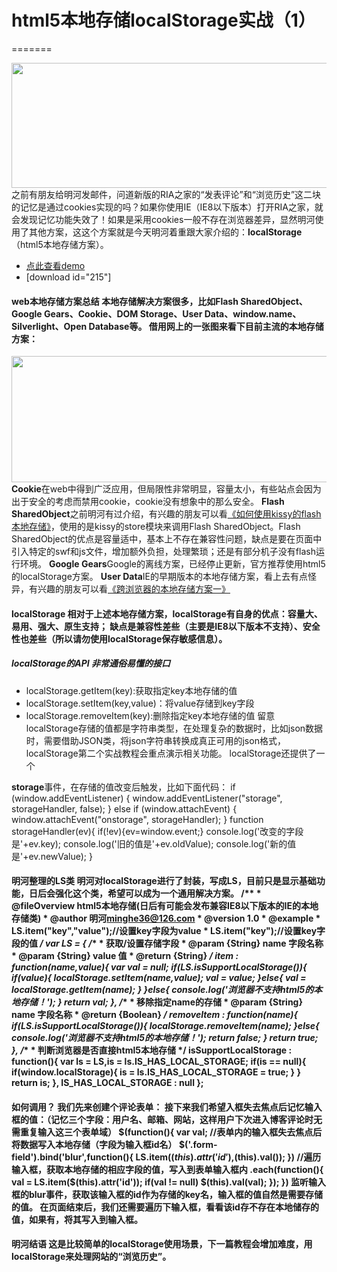 # html5本地存储localStorage实战（1）
=======

<a href="http://www.36ria.com/4247/localstorage" rel="attachment wp-att-4251"><img src="http://www.36ria.com/wp-content/uploads/2011/05/localStorage.png" alt="" title="localStorage" width="680" height="200" class="alignnone size-full wp-image-4251" /></a> 之前有朋友给明河发邮件，问道新版的RIA之家的“发表评论”和“浏览历史”这二块的记忆是通过cookies实现的吗？如果你使用IE（IE8以下版本）打开RIA之家，就会发现记忆功能失效了！如果是采用cookies一般不存在浏览器差异，显然明河使用了其他方案，这这个方案就是今天明河着重跟大家介绍的：**localStorage**（html5本地存储方案）。 <ul class="tow-columns clearfix">
  <li class="l">
    <a href="http://www.36ria.com/demo/html5/localStorage/comment.html" class="btn-view-demo" target="_blank">点此查看demo</a>
  </li>
  <li class="l">
    [download id="215"]
  </li>
</ul>

#### web本地存储方案总结 本地存储解决方案很多，比如Flash SharedObject、Google Gears、Cookie、DOM Storage、User Data、window.name、Silverlight、Open Database等。 借用网上的一张图来看下目前主流的本地存储方案： 

<a href="http://www.36ria.com/4247/attachment/11332182562383641082" rel="attachment wp-att-4248"><img src="http://www.36ria.com/wp-content/uploads/2011/05/11332182562383641082.jpg" alt="" title="本地存储方案" width="600" height="202" class="alignnone size-full wp-image-4248" /></a> **Cookie**在web中得到广泛应用，但局限性非常明显，容量太小，有些站点会因为出于安全的考虑而禁用cookie，cookie没有想象中的那么安全。 **Flash SharedObject**之前明河有过介绍，有兴趣的朋友可以看<a href="http://www.36ria.com/3931" target="_blank">《如何使用kissy的flash本地存储》</a>，使用的是kissy的store模块来调用Flash SharedObject。Flash SharedObject的优点是容量适中，基本上不存在兼容性问题，缺点是要在页面中引入特定的swf和js文件，增加额外负担，处理繁琐；还是有部分机子没有flash运行环境。 **Google Gears**Google的离线方案，已经停止更新，官方推荐使用html5的localStorage方案。 **User Data**IE的早期版本的本地存储方案，看上去有点怪异，有兴趣的朋友可以看<a href="http://www.planabc.net/2008/08/05/userdata_behavior/" target="_blank">《跨浏览器的本地存储方案一》</a> 
#### localStorage 相对于上述本地存储方案，localStorage有自身的优点：容量大、易用、强大、原生支持； 缺点是兼容性差些（主要是IE8以下版本不支持）、安全性也差些（所以请勿使用localStorage保存敏感信息）。 

##### localStorage的API 非常通俗易懂的接口 

*   localStorage.getItem(key):获取指定key本地存储的值
*   localStorage.setItem(key,value)：将value存储到key字段
*   localStorage.removeItem(key):删除指定key本地存储的值 留意localStorage存储的值都是字符串类型，在处理复杂的数据时，比如json数据时，需要借助JSON类，将json字符串转换成真正可用的json格式，localStorage第二个实战教程会重点演示相关功能。 localStorage还提供了一个

**storage**事件，在存储的值改变后触发，比如下面代码： <coolcode lang="javascript"> if (window.addEventListener) { window.addEventListener("storage", storageHandler, false); } else if (window.attachEvent) { window.attachEvent("onstorage", storageHandler); } function storageHandler(ev){ if(!ev){ev=window.event;} console.log('改变的字段是'+ev.key); console.log('旧的值是'+ev.oldValue); console.log('新的值是'+ev.newValue); } </coolcode> 
#### 明河整理的LS类 明河对localStorage进行了封装，写成LS，目前只是显示基础功能，日后会强化这个类，希望可以成为一个通用解决方案。 <coolcode lang="javascript"> /** * @fileOverview html5本地存储(日后有可能会发布兼容IE8以下版本的IE的本地存储类) * @author 明河<minghe36@126.com> * @version 1.0 * @example * LS.item("key","value");//设置key字段为value * LS.item("key");//设置key字段的值 */ var LS = { /** * 获取/设置存储字段 * @param {String} name 字段名称 * @param {String} value 值 * @return {String} */ item : function(name,value){ var val = null; if(LS.isSupportLocalStorage()){ if(value){ localStorage.setItem(name,value); val = value; }else{ val = localStorage.getItem(name); } }else{ console.log('浏览器不支持html5的本地存储！'); } return val; }, /** * 移除指定name的存储 * @param {String} name 字段名称 * @return {Boolean} */ removeItem : function(name){ if(LS.isSupportLocalStorage()){ localStorage.removeItem(name); }else{ console.log('浏览器不支持html5的本地存储！'); return false; } return true; }, /** * 判断浏览器是否直接html5本地存储 */ isSupportLocalStorage : function(){ var ls = LS,is = ls.IS_HAS_LOCAL_STORAGE; if(is == null){ if(window.localStorage){ is = ls.IS_HAS_LOCAL_STORAGE = true; } } return is; }, IS_HAS_LOCAL_STORAGE : null }; </coolcode> 

#### 如何调用？ 我们先来创建个评论表单： <coolcode lang="html"> </coolcode> 接下来我们希望入框失去焦点后记忆输入框的值：（记忆三个字段：用户名、邮箱、网站，这样用户下次进入博客评论时无需重复输入这三个表单域） <coolcode lang="javascript"> $(function(){ var val; //表单内的输入框失去焦点后将数据写入本地存储（字段为输入框id名） $('.form-field').bind('blur',function(){ LS.item($(this).attr('id'),$(this).val()); }) //遍历输入框，获取本地存储的相应字段的值，写入到表单输入框内 .each(function(){ val = LS.item($(this).attr('id')); if(val != null) $(this).val(val); }); }) </coolcode> 监听输入框的blur事件，获取该输入框的id作为存储的key名，输入框的值自然是需要存储的值。 在页面结束后，我们还需要遍历下输入框，看看该id存不存在本地储存的值，如果有，将其写入到输入框。 

#### 明河结语 这是比较简单的localStorage使用场景，下一篇教程会增加难度，用localStorage来处理网站的“浏览历史”。

